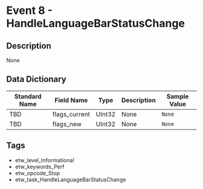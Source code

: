 # Event 8 - HandleLanguageBarStatusChange

## Description
None

## Data Dictionary
|Standard Name|Field Name|Type|Description|Sample Value|
|---|---|---|---|---|
|TBD|flags_current|UInt32|None|`None`|
|TBD|flags_new|UInt32|None|`None`|

## Tags
* etw_level_Informational
* etw_keywords_Perf
* etw_opcode_Stop
* etw_task_HandleLanguageBarStatusChange